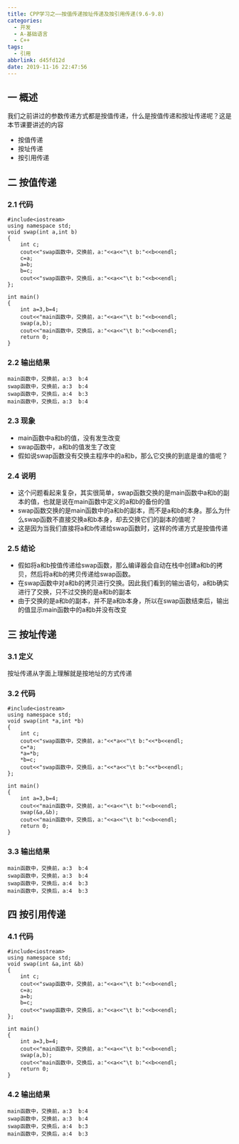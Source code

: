 ```yaml
---
title: CPP学习之——按值传递按址传递及按引用传递(9.6-9.8)
categories:
  - 开发
  - A-基础语言
  - C++
tags:
  - 引用
abbrlink: d45fd12d
date: 2019-11-16 22:47:56
---
```

## 一 概述

我们之前讲过的参数传递方式都是按值传递，什么是按值传递和按址传递呢？这是本节课要讲述的内容    

* 按值传递
* 按址传递
* 按引用传递

<!--more-->

## 二 按值传递

### 2.1 代码

```
#include<iostream>
using namespace std;
void swap(int a,int b)
{
	int c;
	cout<<"swap函数中，交换前，a:"<<a<<"\t b:"<<b<<endl;
	c=a;
	a=b;
	b=c;
	cout<<"swap函数中，交换后，a:"<<a<<"\t b:"<<b<<endl;
};

int main()
{
	int a=3,b=4;
	cout<<"main函数中，交换前，a:"<<a<<"\t b:"<<b<<endl;
	swap(a,b);
	cout<<"main函数中，交换后，a:"<<a<<"\t b:"<<b<<endl;
	return 0;
}

```

### 2.2 输出结果

```
main函数中，交换前，a:3	 b:4
swap函数中，交换前，a:3	 b:4
swap函数中，交换后，a:4	 b:3
main函数中，交换后，a:3	 b:4
```

### 2.3 现象

* main函数中a和b的值，没有发生改变
* swap函数中，a和b的值发生了改变
* 假如说swap函数没有交换主程序中的a和b，那么它交换的到底是谁的值呢？

### 2.4 说明

* 这个问题看起来复杂，其实很简单，swap函数交换的是main函数中a和b的副本的值，也就是说在main函数中定义的a和b的备份的值
* swap函数交换的是main函数中的a和b的副本，而不是a和b的本身。那么为什么swap函数不直接交换a和b本身，却去交换它们的副本的值呢？
* 这是因为当我们直接将a和b传递给swap函数时，这样的传递方式是按值传递

### 2.5 结论

* 假如将a和b按值传递给swap函数，那么编译器会自动在栈中创建a和b的拷贝，然后将a和b的拷贝传递给swap函数。
* 在swap函数中对a和b的拷贝进行交换。因此我们看到的输出语句，a和b确实进行了交换，只不过交换的是a和b的副本
* 由于交换的是a和b的副本，并不是a和b本身，所以在swap函数结束后，输出的值显示main函数中的a和b并没有改变

## 三 按址传递

### 3.1 定义

按址传递从字面上理解就是按地址的方式传递

### 3.2 代码

```
#include<iostream>
using namespace std;
void swap(int *a,int *b)
{
	int c;
	cout<<"swap函数中，交换前，a:"<<*a<<"\t b:"<<*b<<endl;
	c=*a;
	*a=*b;
	*b=c;
	cout<<"swap函数中，交换后，a:"<<*a<<"\t b:"<<*b<<endl;
};

int main()
{
	int a=3,b=4;
	cout<<"main函数中，交换前，a:"<<a<<"\t b:"<<b<<endl;
	swap(&a,&b);
	cout<<"main函数中，交换后，a:"<<a<<"\t b:"<<b<<endl;
	return 0;
}
```

### 3.3 输出结果

```
main函数中，交换前，a:3	 b:4
swap函数中，交换前，a:3	 b:4
swap函数中，交换后，a:4	 b:3
main函数中，交换后，a:4	 b:3
```

## 四 按引用传递

### 4.1 代码

```
#include<iostream>
using namespace std;
void swap(int &a,int &b)
{
	int c;
	cout<<"swap函数中，交换前，a:"<<a<<"\t b:"<<b<<endl;
	c=a;
	a=b;
	b=c;
	cout<<"swap函数中，交换后，a:"<<a<<"\t b:"<<b<<endl;
};

int main()
{
	int a=3,b=4;
	cout<<"main函数中，交换前，a:"<<a<<"\t b:"<<b<<endl;
	swap(a,b);
	cout<<"main函数中，交换后，a:"<<a<<"\t b:"<<b<<endl;
	return 0;
}

```

### 4.2 输出结果

```
main函数中，交换前，a:3	 b:4
swap函数中，交换前，a:3	 b:4
swap函数中，交换后，a:4	 b:3
main函数中，交换后，a:4	 b:3
```
